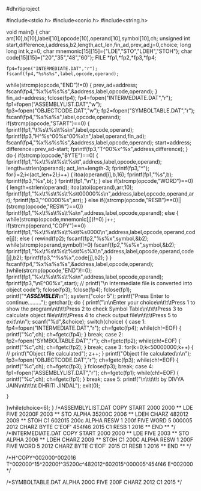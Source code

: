 #dhritiproject

#include<stdio.h>
#include<conio.h>
#include<string.h>

void main()
{
    char arr[10],b[10],label[10],opcode[10],operand[10],symbol[10],ch;
   unsigned int start,difference,i,address,b2,length,act_len,fin_ad,prev_ad,j=0,choice;
    long long int k,z=0;
    char mnemonic[15][15]={"LDE","STO","LDEH","STOH"};
    char code[15][15]={"20","35","48","60"};
    FILE *fp1,*fp2,*fp3,*fp4;

    fp4=fopen("INTERMEDIATE.DAT","r");
    fscanf(fp4,"%s%s%s",label,opcode,operand);

   while(strcmp(opcode,"END")!=0)
   {
    prev_ad=address;
    fscanf(fp4,"%x%s%s%s",&address,label,opcode,operand);
   }
   fin_ad=address;
   fclose(fp4);
   fp4=fopen("INTERMEDIATE.DAT","r");
   fp1=fopen("ASSEMBLYLIST.DAT","w");
   fp3=fopen("OBJECTCODE.DAT","w");
   fp2=fopen("SYMBOLTABLE.DAT","r");
   fscanf(fp4,"%s%s%s",label,opcode,operand);
   if(strcmp(opcode,"START")==0)
   {
     fprintf(fp1,"\t%s\t%s\t%s\n",label,opcode,operand);
     fprintf(fp3,"H^%s^00%s^00%x\n",label,operand,fin_ad);
     fscanf(fp4,"%x%s%s%s",&address,label,opcode,operand);
     start=address;
     difference=prev_ad-start;
     fprintf(fp3,"T^00%x^%x",address,difference);
   }
   do
   {
    if(strcmp(opcode,"BYTE")==0)
    {
     fprintf(fp1,"%x\t%s\t%s\t%s\t",address,label,opcode,operand);
     length=strlen(operand);
     act_len=length-3;
     fprintf(fp3,"^");
     for(i=2;i<(act_len+2);i++)
     {
      itoa(operand[i],b,16);
      fprintf(fp1,"%s",b);
      fprintf(fp3,"%s",b);
     }
     fprintf(fp1,"\n");
    }
    else if(strcmp(opcode,"WORD")==0)
    {
     length=strlen(operand);
     itoa(atoi(operand),arr,10);
     fprintf(fp1,"%x\t%s\t%s\t%s\t00000%s\n",address,label,opcode,operand,arr);
     fprintf(fp3,"^00000%s",arr);
    }
     else if((strcmp(opcode,"RESB")==0)||(strcmp(opcode,"RESW")==0))
     fprintf(fp1,"%x\t%s\t%s\t%s\n",address,label,opcode,operand);
     else
     {
      while(strcmp(opcode,mnemonic[j])!=0)
      j++;
      if(strcmp(operand,"COPY")==0)
       fprintf(fp1,"%x\t%s\t%s\t%s\t%s0000\n",address,label,opcode,operand,code[j]);
      else
      {
        rewind(fp2);
        fscanf(fp2,"%s%x",symbol,&b2);
        while(strcmp(operand,symbol)!=0)
        fscanf(fp2,"%s%x",symbol,&b2);
        fprintf(fp1,"%x\t%s\t%s\t%s\t%s%X\n",address,label,opcode,operand,code[j],b2);
        fprintf(fp3,"^%s%x",code[j],b2);
      }
     }
     fscanf(fp4,"%x%s%s%s",&address,label,opcode,operand);
   }while(strcmp(opcode,"END")!=0);
   fprintf(fp1,"%x\t%s\t%s\t%s\n",address,label,opcode,operand);
   fprintf(fp3,"\nE^00%x",start);
 // printf("\n Intermediate file is converted into object code");
  fclose(fp3);
  fclose(fp4);
  fclose(fp1);
      printf("************************************ASSEMBLER***********************************\n");
      system("color 5");
      printf("Press Enter to continue.........");
      getchar();
  do
  {
      printf("\n\nEnter your choice\n\t\t\tPress 1 to show the program\n\t\t\tPress 2 to check Symbol Table\n\t\t\tPress 3 to calculate object file\n\t\t\tPress 4 to check output file\n\t\t\tPress 5 to exit\n\n");
      scanf("%d",&choice);
      switch(choice)
      {
       case 1:
        fp4=fopen("INTERMEDIATE.DAT","r");
        ch=fgetc(fp4);
        while(ch!=EOF)
        {
         printf("%c",ch);
         ch=fgetc(fp4);
        }
        break;
       case 2:
          fp2=fopen("SYMBOLTABLE.DAT","r");
          ch=fgetc(fp2);
          while(ch!=EOF)
          {
           printf("%c",ch);
           ch=fgetc(fp2);
          }
          break;
      case 3:
        for(k=0;k<50000000;k++)
        {
         // printf("Object file calculated");
         z++;
        }
        printf("Object file calculated\n\n");
        fp3=fopen("OBJECTCODE.DAT","r");
        ch=fgetc(fp3);
        while(ch!=EOF)
        {
         printf("%c",ch);
         ch=fgetc(fp3);
        }
        fclose(fp3);
        break;
      case 4:
       fp1=fopen("ASSEMBLYLIST.DAT","r");
       ch=fgetc(fp1);
       while(ch!=EOF)
       {
        printf("%c",ch);
        ch=fgetc(fp1);
       }
        break;
      case 5:
        printf("\n\t\t\t\t by DIVYA JAIN\n\t\t\t\t    DHRITI JINDAL");
        exit(0);

    }

  }while(choice<6);
}
/*ASSEMBLYLIST.DAT
COPY	START	2000
2000	**	LDE	FIVE	20200F
2003	**	STO	ALPHA	35200C
2006	**	LDEH	CHARZ	482012
2009	**	STOH	C1	602015
200c	ALPHA	RESW	1
200f	FIVE	WORD	5	000005
2012	CHARZ	BYTE	C'EOF'	454f46
2015	C1	RESB	1
2016	**	END	**
*/
/*INTERMEDIATE.DAT
COPY    START    2000
2000    **    LDE    FIVE
2003    **    STO    ALPHA
2006    **    LDEH    CHARZ
2009    **    STOH    C1
200C    ALPHA    RESW    1
200F    FIVE    WORD    5
2012    CHARZ    BYTE    C'EOF'
2015    C1    RESB    1
2016    **    END    ** */

/*H^COPY^002000^002016
T^002000^15^20200f^35200c^482012^602015^000005^454f46
E^002000 */


/*SYMBOLTABLE.DAT
ALPHA    200C
FIVE    200F
CHARZ    2012
C1    2015 */
